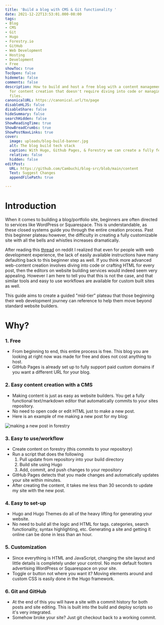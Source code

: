 ```yaml
---
title: 'Build a blog with CMS & Git functionality '
date: 2021-12-22T13:53:01.000-08:00
tags:
- Blog
- CMS
- Git
- Hugo
- Forestry.io
- GitHub
- Web Development
- Hosting
- Development
- Free
showToc: true
TocOpen: false
hidemeta: false
comments: false
description: How to build and host a free blog with a content management system (CMS)
  for content creation that doesn't require diving into code or managing markdown
  files.
canonicalURL: https://canonical.url/to/page
disableHLJS: false
disableShare: false
hideSummary: false
searchHidden: false
ShowReadingTime: true
ShowBreadCrumbs: true
ShowPostNavLinks: true
cover:
  image: uploads/blog-build-banner.jpg
  alt: The blog build tech stack
  caption: With Hugo, Github Pages, & Forestry we can create a fully featured site.
  relative: false
  hidden: false
editPost:
  URL: https://github.com/Cambuchi/blog-src/blob/main/content
  Text: Suggest Changes
  appendFilePath: true

---
```

# Introduction

When it comes to building a blog/portfolio site, beginners are often directed to services like WordPress or Squarespace. This is understandable, as these closed systems guide you through the entire creation process. Past this beginner plateau however, the difficulty in creating a fully customizable site with all the bells and whistles increases dramatically.

After reading this [thread](https://www.reddit.com/r/webdev/comments/rlsxqk/if_i_was_going_to_create_my_own_blog_website_what/) on reddit I realized that even for people with web development experience, the lack of easily available instructions have many defaulting back to this beginner step as well. If you think more advanced web-content creation involves diving into code or crafting HTML for every post, then the editors on website building services would indeed seem very appealing. However I am here to tell you that this is not the case, and that similar tools and easy to use workflows are available for custom built sites as well.

This guide aims to create a guided "mid-tier" plateau that those beginning their web development journey can reference to help them move beyond standard website builders.

# Why?

### 1. Free

* From beginning to end, this entire process is free. This blog you are looking at right now was made for free and does not cost anything to host.
* GitHub Pages is already set up to fully support paid custom domains if you want a different URL for your blog.

### 2. Easy content creation with a CMS

* Making content is just as easy as website builders. You get a fully functional text/markdown editor that automatically commits to your sites repository.
* No need to open code or edit HTML just to make a new post.
* Here is an example of me making a new post for my blog:

![making a new post in forestry](https://cambuchi.github.io/blog/uploads/buildsite.gif "making a new post in forestry")

### 3. Easy to use/workflow

* Create content on forestry (this commits to your repository)
* Run a script that does the following
  1. Pull update from repository into your build directory
  2. Build site using Hugo
  3. Add, commit, and push changes to your repository
* GitHub Pages detects that you made changes and automatically updates your site within minutes.
* After creating the content, it takes me less than 30 seconds to update my site with the new post.

### 4. Easy to set-up

* Hugo and Hugo Themes do all of the heavy lifting for generating your website.
* No need to build all the logic and HTML for tags. categories, search functionality, syntax highlighting, etc. Generating a site and getting it online can be done in less than an hour.

### 5. Customization

* Since everything is HTML and JavaScript, changing the site layout and little details is completely under your control. No more default footers advertising WordPress or Squarespace on your site.
* Toggle or button not where you want it? Moving elements around and custom CSS is easily done in the Hugo framework.

### 6. Git and GitHub

* At the end of this you will have a site with a commit history for both posts and site editing. This is built into the build and deploy scripts so it's very integrated.
* Somehow broke your site? Just git checkout back to a working commit.